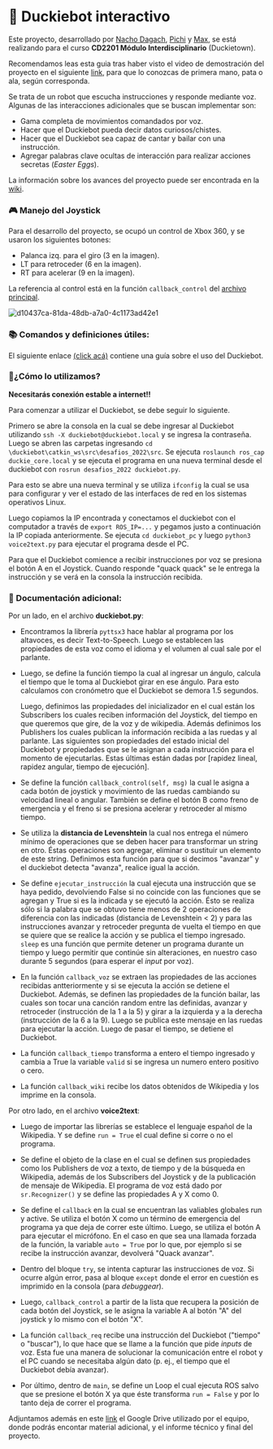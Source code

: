 # 🦆 Duckiebot interactivo
Este proyecto, desarrollado por [Nacho Dagach](https://github.com/ignaciodagachabugattas), [Pichi](https://github.com/pichiuwu) y [Max](https://github.com/maxfloresv), se está realizando para el curso **CD2201 Módulo Interdisciplinario** (Duckietown).

Recomendamos leas esta guia tras haber visto el video de demostración del proyecto en el siguiente [link](https://www.youtube.com/watch?v=ZXwcHaN6O-M&ab_channel=ProfeNacho), para que lo conozcas de primera mano, pata o ala, según corresponda.

Se trata de un robot que escucha instrucciones y responde mediante voz. Algunas de las interacciones adicionales que se buscan implementar son:

* Gama completa de movimientos comandados por voz.
* Hacer que el Duckiebot pueda decir datos curiosos/chistes.
* Hacer que el Duckiebot sea capaz de cantar y bailar con una instrucción.
* Agregar palabras clave ocultas de interacción para realizar acciones secretas (*Easter Eggs*).

La información sobre los avances del proyecto puede ser encontrada en la [wiki](https://github.com/maxfloresv/robot_interactivo/wiki).

### 🎮 Manejo del Joystick
Para el desarrollo del proyecto, se ocupó un control de Xbox 360, y se usaron los siguientes botones:
* Palanca izq. para el giro (3 en la imagen).
* LT para retroceder (6 en la imagen). 
* RT para acelerar (9 en la imagen).

La referencia al control está en la función `callback_control` del [archivo principal](https://github.com/maxfloresv/robot_interactivo/blob/main/duckiebot.py).

![d10437ca-81da-48db-a7a0-4c1173ad42e1](https://user-images.githubusercontent.com/45862114/199054372-978e232f-ea52-479f-8155-ffc665857241.png)

### 📚 Comandos y definiciones útiles:
El siguiente enlace [(click acá)](https://colab.research.google.com/drive/12NgKqmJJR6yABCUIHCZr6NJvG4wegARU) contiene una guía sobre el uso del Duckiebot.

### 👾¿Cómo lo utilizamos?
**Necesitarás conexión estable a internet!!**

Para comenzar a utilizar el Duckiebot, se debe seguir lo siguiente. 

Primero se abre la consola en la cual se debe ingresar al Duckiebot utilizando `ssh -X duckiebot@duckiebot.local` y se ingresa la contraseña. Luego se abren las carpetas ingresando `cd \duckiebot\catkin_ws\src\desafios_2022\src`. Se ejecuta `roslaunch ros_cap duckie_core.local` y se ejecuta el programa en una nueva terminal desde el duckiebot con `rosrun desafios_2022 duckiebot.py`.

Para esto se abre una nueva terminal y se utiliza `ifconfig` la cual se usa para configurar y ver el estado de las interfaces de red en los sistemas operativos Linux. 

Luego copiamos la IP encontrada y conectamos el duckiebot con el computador a través de `export ROS_IP=...` y pegamos justo a continuación la IP copiada anteriormente. 
Se ejecuta `cd duckiebot_pc` y luego `python3 voice2text.py` para ejecutar el programa desde el PC.

Para que el Duckiebot comience a recibir instrucciones por voz se presiona el botón A en el Joystick. Cuando responde "quack quack" se le entrega la instrucción y se verá en la consola la instrucción recibida.

### 📄 Documentación adicional:
Por un lado, en el archivo **duckiebot.py**:

+ Encontramos la librería `pyttsx3` hace hablar al programa por los altavoces, es decir Text-to-Speech. Luego se establecen las propiedades de esta voz como el idioma y el volumen al cual sale por el parlante.

+ Luego, se define la función tiempo la cual al ingresar un ángulo, calcula el tiempo que le toma al Duckiebot girar en ese ángulo. Para esto calculamos con cronómetro que el Duckiebot se demora 1.5 segundos.

  Luego, definimos las propiedades del inicializador en el cual están los Subscribers los cuales reciben información del Joystick, del tiempo en que queremos que gire, de la voz y de wikipedia.
Además definimos los Publishers los cuales publican la información recibida a las ruedas y al parlante. Las siguientes son propiedades del estado inicial del Duckiebot y propiedades que se le asignan a cada instrucción para el momento de ejecutarlas.
Estas últimas están dadas por \[rapidez lineal, rapidez angular, tiempo de ejecución].

+ Se define la función `callback_control(self, msg)` la cual le asigna a cada botón de joystick y movimiento de las ruedas cambiando su velocidad lineal o angular. También se define el botón B como freno de emergencia y el freno si se presiona acelerar y retroceder al mismo tiempo.

+ Se utiliza la **distancia de Levenshtein** la cual nos entrega el número mínimo de operaciones que se deben hacer para transformar un string en otro. Éstas operaciones son agregar, eliminar o sustituir un elemento de este string. Definimos esta función para que si decimos \"avanzar" y el duckiebot detecta \"avanza", realice igual la acción. 

+ Se define `ejecutar_instrucción` la cual ejecuta una instrucción que se haya pedido, devolviendo False si no coincide con las funciones que se agregan y True si es la indicada y se ejecutó la acción. Ésto se realiza sólo si la palabra que se obtuvo tiene menos de 2 operaciones de diferencia con las indicadas (distancia de Levenshtein < 2) y para las instrucciones avanzar y retroceder pregunta de vuelta el tiempo en que se quiere que se realice la acción y se publica el tiempo ingresado. `sleep` es una función que permite detener un programa durante un tiempo y luego permitir que continúe sin alteraciones, en nuestro caso durante 5 segundos (para esperar el *input* por voz).

+ En la función `callback_voz` se extraen las propiedades de las acciones recibidas antteriormente y si se ejecuta la acción se detiene el Duckiebot. Además, se definen las propiedades de la función bailar, las cuales son tocar una canción random entre las definidas, avanzar y retroceder (instrucción de la 1 a la 5) y girar a la izquierda y a la derecha (instrucción de la 6 a la 9). Luego se publica este mensaje en las ruedas para ejecutar la acción. Luego de pasar el tiempo, se detiene el Duckiebot. 
  
+ La función `callback_tiempo` transforma a entero el tiempo ingresado y cambia a True la variable `valid` si se ingresa un numero entero positivo o cero.
+ La función `callback_wiki` recibe los datos obtenidos de Wikipedia y los imprime en la consola.

Por otro lado, en el archivo **voice2text**:
+ Luego de importar las librerías se establece el lenguaje español de la Wikipedia. Y se define `run = True` el cual define si corre o no el programa.

+ Se define el objeto de la clase en el cual se definen sus propiedades como los Publishers de voz a texto, de tiempo y de la búsqueda en Wikipedia, además de los Subscribers del Joystick y de la publicación de mensaje de Wikipedia. 
  El programa de voz está dado por `sr.Recognizer()` y se define las propiedades A y X como 0.
  
+ Se define el `callback` en la cual se encuentran las valiables globales run y active. Se utiliza el botón X como un término de emergencia del programa ya que deja de correr este último. Luego, se utiliza el botón A para ejecutar el micrófono. En el caso en que sea una llamada forzada de la función, la variable `auto = True` por lo que, por ejemplo si se recibe la instrucción avanzar, devolverá "Quack avanzar".

+ Dentro del bloque `try`, se intenta capturar las instrucciones de voz. Si ocurre algún error, pasa al bloque `except` donde el error en cuestión es imprimido en la consola (para *debuggear*).

+ Luego, `callback_control` a partir de la lista que recupera la posición de cada botón del Joystick, se le asigna la variable A al botón "A" del joystick y lo mismo con el botón "X".

+ La función `callback_req` recibe una instrucción del Duckiebot ("tiempo" o "buscar"), lo que hace que se llame a la función que pide *inputs* de voz. Esta fue una manera de solucionar la comunicación entre el robot y el PC cuando se necesitaba algún dato (p. ej., el tiempo que el Duckiebot debía avanzar).

+ Por último, dentro de `main`, se define un Loop el cual ejecuta ROS salvo que se presione el botón X ya que éste transforma `run = False` y por lo tanto deja de correr el programa.

Adjuntamos además en este [link](https://drive.google.com/drive/u/1/folders/1Bi4bI9MDvnyQnD3DUqhRBa8QVUB1PoVH) el Google Drive utilizado por el equipo, donde podrás encontar material adicional, y el informe técnico y final del proyecto.


